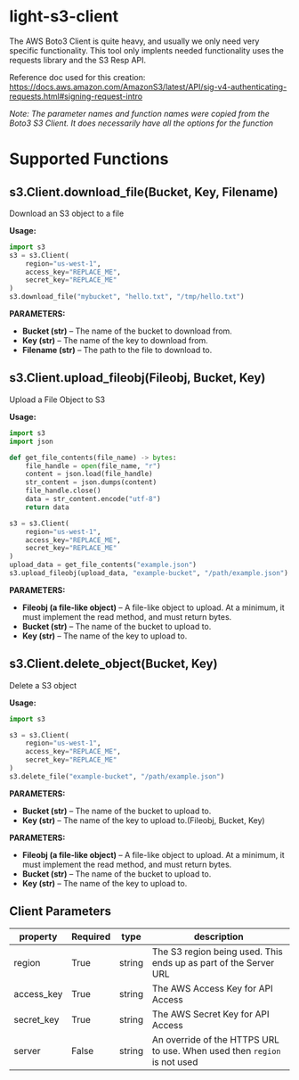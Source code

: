 # light-s3-client

The AWS Boto3 Client is quite heavy, and usually we only need very specific functionality. This tool only implents needed functionality uses the requests library and the S3 Resp API.

Reference doc used for this creation: https://docs.aws.amazon.com/AmazonS3/latest/API/sig-v4-authenticating-requests.html#signing-request-intro

*Note: The parameter names and function names were copied from the Boto3 S3 Client. It does necessarily have all the options for the function*

# Supported Functions

## s3.Client.download_file(Bucket, Key, Filename)
Download an S3 object to a file

**Usage:**
````python
import s3
s3 = s3.Client(
    region="us-west-1",
    access_key="REPLACE_ME",
    secret_key="REPLACE_ME"
)
s3.download_file("mybucket", "hello.txt", "/tmp/hello.txt")
````

**PARAMETERS:**
- **Bucket (str)** – The name of the bucket to download from.
- **Key (str)** – The name of the key to download from. 
- **Filename (str)** – The path to the file to download to.

## s3.Client.upload_fileobj(Fileobj, Bucket, Key)
Upload a File Object to S3

**Usage:**
````python
import s3
import json

def get_file_contents(file_name) -> bytes:
    file_handle = open(file_name, "r")
    content = json.load(file_handle)
    str_content = json.dumps(content)
    file_handle.close()
    data = str_content.encode("utf-8")
    return data

s3 = s3.Client(
    region="us-west-1",
    access_key="REPLACE_ME",
    secret_key="REPLACE_ME"
)
upload_data = get_file_contents("example.json")
s3.upload_fileobj(upload_data, "example-bucket", "/path/example.json")
````

**PARAMETERS:**
- **Fileobj (a file-like object)** – A file-like object to upload. At a minimum, it must implement the read method, and must return bytes. 
- **Bucket (str)** – The name of the bucket to upload to. 
- **Key (str)** – The name of the key to upload to.

## s3.Client.delete_object(Bucket, Key)
Delete a S3 object

**Usage:**
````python
import s3

s3 = s3.Client(
    region="us-west-1",
    access_key="REPLACE_ME",
    secret_key="REPLACE_ME"
)
s3.delete_file("example-bucket", "/path/example.json")
````

**PARAMETERS:** 
- **Bucket (str)** – The name of the bucket to upload to. 
- **Key (str)** – The name of the key to upload to.(Fileobj, Bucket, Key)


**PARAMETERS:**
- **Fileobj (a file-like object)** – A file-like object to upload. At a minimum, it must implement the read method, and must return bytes. 
- **Bucket (str)** – The name of the bucket to upload to. 
- **Key (str)** – The name of the key to upload to.


## Client Parameters

| property   | Required | type   | description                                                              |
|------------|----------|--------|--------------------------------------------------------------------------|
| region     | True     | string | The S3 region being used. This ends up as part of the Server URL         |
| access_key | True     | string | The AWS Access Key for API Access                                        |
| secret_key | True     | string | The AWS Secret Key for API Access                                        |
| server     | False    | string | An override of the HTTPS URL to use. When used then `region` is not used |

